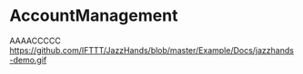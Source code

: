 # AccountManagement
AAAACCCCC
https://github.com/IFTTT/JazzHands/blob/master/Example/Docs/jazzhands-demo.gif
